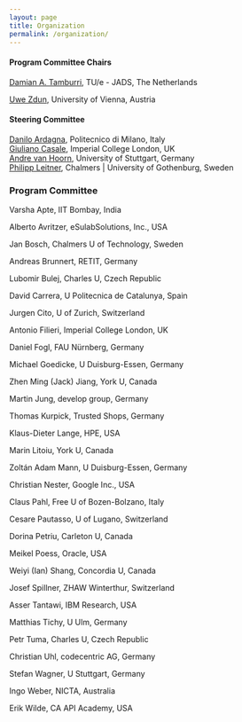 ```yaml
---
layout: page
title: Organization
permalink: /organization/
---
```

#### Program Committee Chairs

[Damian A. Tamburri](https://www.linkedin.com/in/maelstrom/?originalSubdomain=nl), TU/e - JADS, The Netherlands

[Uwe Zdun](https://cs.univie.ac.at/Uwe.Zdun/), University of Vienna, Austria 

#### Steering Committee

[Danilo Ardagna](http://ardagna.faculty.polimi.it/), Politecnico di Milano, Italy  
[Giuliano Casale](http://wp.doc.ic.ac.uk/gcasale/), Imperial College London, UK  
[Andre van Hoorn](https://www.iste.uni-stuttgart.de/institute/team/van-Hoorn/), University of Stuttgart, Germany  
[Philipp Leitner](http://www.chalmers.se/en/staff/Pages/philipp-leitner.aspx), Chalmers | University of Gothenburg, Sweden


### Program Committee

 Varsha Apte, IIT Bombay, India
 
 Alberto Avritzer, eSulabSolutions, Inc., USA
 
 Jan Bosch, Chalmers U of Technology, Sweden
 
 Andreas Brunnert, RETIT, Germany

 Lubomir Bulej, Charles U, Czech Republic
 
 David Carrera, U Politecnica de Catalunya, Spain
 
 Jurgen Cito, U of Zurich, Switzerland
 
 Antonio Filieri, Imperial College London, UK
 
 Daniel Fogl, FAU Nürnberg, Germany
 
 Michael Goedicke, U Duisburg-Essen, Germany
 
 Zhen Ming (Jack) Jiang, York U, Canada
 
 Martin Jung, develop group, Germany
 
 Thomas Kurpick, Trusted Shops, Germany
 
 Klaus-Dieter Lange, HPE, USA
 
 Marin Litoiu, York U, Canada
 
 Zoltán Adam Mann, U Duisburg-Essen, Germany
 
 Christian Nester, Google Inc., USA
 
 Claus Pahl, Free U of Bozen-Bolzano, Italy
 
 Cesare Pautasso, U of Lugano, Switzerland
  
 Dorina Petriu, Carleton U, Canada
 
 Meikel Poess, Oracle, USA
 
 Weiyi (Ian) Shang, Concordia U, Canada
 
 Josef Spillner, ZHAW Winterthur, Switzerland
 
 Asser Tantawi, IBM Research, USA
 
 Matthias Tichy, U Ulm, Germany 
 
 Petr Tuma, Charles U, Czech Republic
 
 Christian Uhl, codecentric AG, Germany
 
 Stefan Wagner, U Stuttgart, Germany
 
 Ingo Weber, NICTA, Australia
 
 Erik Wilde, CA API Academy, USA


